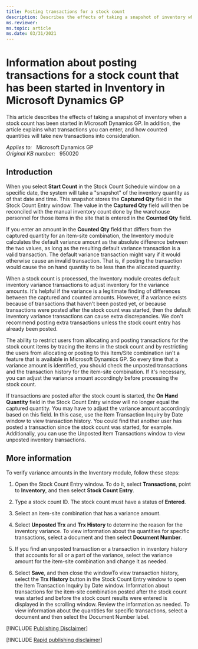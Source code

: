 ```yaml
---
title: Posting transactions for a stock count
description: Describes the effects of taking a snapshot of inventory when a stock count has been started in Microsoft Dynamics GP.
ms.reviewer:
ms.topic: article
ms.date: 03/31/2021
---
```

# Information about posting transactions for a stock count that has been started in Inventory in Microsoft Dynamics GP

This article describes the effects of taking a snapshot of inventory when a stock count has been started in Microsoft Dynamics GP. In addition, the article explains what transactions you can enter, and how counted quantities will take new transactions into consideration.

_Applies to:_ &nbsp; Microsoft Dynamics GP  
_Original KB number:_ &nbsp; 950020

## Introduction

When you select **Start Count** in the Stock Count Schedule window on a specific date, the system will take a "snapshot" of the inventory quantity as of that date and time. This snapshot stores the **Captured Qty** field in the Stock Count Entry window. The value in the **Captured Qty** field will then be reconciled with the manual inventory count done by the warehouse personnel for those items in the site that is entered in the **Counted Qty** field.

If you enter an amount in the **Counted Qty** field that differs from the captured quantity for an item-site combination, the Inventory module calculates the default variance amount as the absolute difference between the two values, as long as the resulting default variance transaction is a valid transaction. The default variance transaction might vary if it would otherwise cause an invalid transaction. That is, if posting the transaction would cause the on hand quantity to be less than the allocated quantity.

When a stock count is processed, the Inventory module creates default inventory variance transactions to adjust inventory for the variance amounts. It's helpful if the variance is a legitimate finding of differences between the captured and counted amounts. However, if a variance exists because of transactions that haven't been posted yet, or because transactions were posted after the stock count was started, then the default inventory variance transactions can cause extra discrepancies. We don't recommend posting extra transactions unless the stock count entry has already been posted.

The ability to restrict users from allocating and posting transactions for the stock count items by tracing the items in the stock count and by restricting the users from allocating or posting to this Item/Site combination isn't a feature that is available in Microsoft Dynamics GP. So every time that a variance amount is identified, you should check the unposted transactions and the transaction history for the item-site combination. If it's necessary, you can adjust the variance amount accordingly before processing the stock count.

If transactions are posted after the stock count is started, the **On Hand Quantity** field in the Stock Count Entry window will no longer equal the captured quantity. You may have to adjust the variance amount accordingly based on this field. In this case, use the Item Transaction Inquiry by Date window to view transaction history. You could find that another user has posted a transaction since the stock count was started, for example. Additionally, you can use the Unposted Item Transactions window to view unposted inventory transactions.

## More information

To verify variance amounts in the Inventory module, follow these steps:

1. Open the Stock Count Entry window. To do it, select **Transactions**, point to **Inventory**, and then select **Stock Count Entry**.

2. Type a stock count ID. The stock count must have a status of **Entered**.

3. Select an item-site combination that has a variance amount.

4. Select **Unposted Trx** and **Trx History** to determine the reason for the inventory variance. To view information about the quantities for specific transactions, select a document and then select **Document Number**.

5. If you find an unposted transaction or a transaction in inventory history that accounts for all or a part of the variance, select the variance amount for the item-site combination and change it as needed.

6. Select **Save**, and then close the windowTo view transaction history, select the **Trx History** button in the Stock Count Entry window to open the Item Transaction Inquiry by Date window. Information about transactions for the item-site combination posted after the stock count was started and before the stock count results were entered is displayed in the scrolling window. Review the information as needed. To view information about the quantities for specific transactions, select a document and then select the Document Number label.

[!INCLUDE [Publishing Disclaimer](../../../includes/publishing-disclaimer.md)]

[!INCLUDE [Rapid publishing disclaimer](../../../includes/rapid-publishing-disclaimer.md)]
